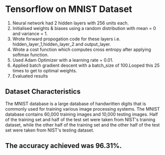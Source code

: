 # Tensorflow on MNIST Dataset #

1. Neural network had 2 hidden layers with 256 units each. 
2. Initialised weights & biases using a random distribution with mean = 0 and variance = 1.
3. Wrote forward propogation code for these layers i.e. hidden_layer_1,hidden_layer_2 and output_layer.
4. Wrote a cost function which computes cross entropy after applying softmax function.
5. Used Adam Optimizer with a learning rate = 0.01.
6. Applied batch gradient descent with a batch_size of 100.Looped this 25 times to get to optimal weights.
7. Evaluated results

## Dataset Characteristics ##
The MNIST database is a large database of handwritten digits that is commonly used for training various image processing systems.
The MNIST database contains 60,000 training images and 10,000 testing images. Half of the training set and half of the test set were taken from NIST's training dataset, while the other half of the training set and the other half of the test set were taken from NIST's testing dataset.

## The accuracy achieved was 96.31%. ##


